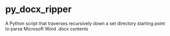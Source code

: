 # py_docx_ripper
A Python script that traverses recursively down a set directory starting point to parse Microsoft Word .docx contents
